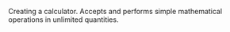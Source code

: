 Creating a calculator. 
Accepts and performs simple mathematical operations in unlimited quantities.
